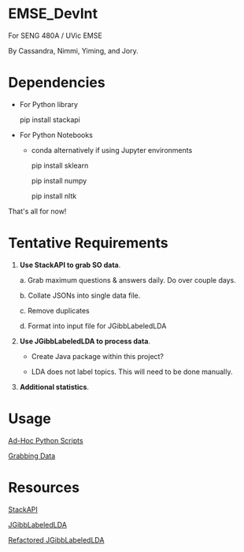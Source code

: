 # EMSE_DevInt
For SENG 480A / UVic EMSE

By Cassandra, Nimmi, Yiming, and Jory.

# Dependencies
* For Python library


    pip install stackapi

* For Python Notebooks 
  * conda alternatively if using Jupyter environments


    pip install sklearn

    pip install numpy

    pip install nltk

That's all for now!

#  Tentative Requirements
1. **Use StackAPI to grab SO data**.

    a. Grab maximum questions & answers daily. Do over couple days.
    
    b. Collate JSONs into single data file.
    
    c. Remove duplicates
    
    d. Format into input file for JGibbLabeledLDA

2. **Use JGibbLabeledLDA to process data**.
    * Create Java package within this project?
    
    * LDA does not label topics. This will need to be done manually.
    
3. **Additional statistics**.

# Usage
[Ad-Hoc Python Scripts](/python/)

[Grabbing Data](python/lib/)

# Resources
[StackAPI](https://stackapi.readthedocs.io/en/latest/user/intro.html)

[JGibbLabeledLDA](http://jgibblda.sourceforge.net/#3._How_to_Program_with_JGibbLDA)

[Refactored JGibbLabeledLDA](https://github.com/myleott/JGibbLabeledLDA)

